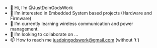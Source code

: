 - 👋 Hi, I’m @JustDoinGodsWork
- 👀 I’m interested in Embedded System based projects (Hardware and Firmware)
- 🌱 I’m currently learning wireless communication and power management.
- 💞️ I’m looking to collaborate on ...
- 📫 How to reach me jusdoingodswork@gmail.com (without 't')

<!---
JustDoinGodsWork/JustDoinGodsWork is a ✨ special ✨ repository because its `README.md` (this file) appears on your GitHub profile.
You can click the Preview link to take a look at your changes.
--->
